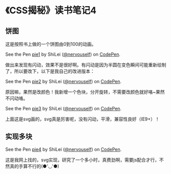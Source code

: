 # 《CSS揭秘》读书笔记4

## 饼图

这是按照书上做的一个饼图由0到100的动画。

<p data-height="265" data-theme-id="0" data-slug-hash="WRvJvP" data-default-tab="css,result" data-user="nervouself" data-embed-version="2" data-pen-title="pie1" class="codepen">See the Pen <a href="http://codepen.io/nervouself/pen/WRvJvP/">pie1</a> by ShiLei (<a href="http://codepen.io/nervouself">@nervouself</a>) on <a href="http://codepen.io">CodePen</a>.</p>
<script async src="https://production-assets.codepen.io/assets/embed/ei.js"></script>

做出来发现有闪动，效果不是很好啊。有闪动是因为半圆在变色瞬间可能重新绘制了，所以要改下，以下是我自己的改进版本：

<p data-height="265" data-theme-id="0" data-slug-hash="LxVmez" data-default-tab="css,result" data-user="nervouself" data-embed-version="2" data-pen-title="pie2" class="codepen">See the Pen <a href="http://codepen.io/nervouself/pen/LxVmez/">pie2</a> by ShiLei (<a href="http://codepen.io/nervouself">@nervouself</a>) on <a href="http://codepen.io">CodePen</a>.</p>

原因嘛，果然是改颜色！我新增一个色块，分开旋转，不需要改颜色就好咯~果然不闪动咯。

<p data-height="265" data-theme-id="0" data-slug-hash="pRJVOj" data-default-tab="html,result" data-user="nervouself" data-embed-version="2" data-pen-title="pie3" class="codepen">See the Pen <a href="http://codepen.io/nervouself/pen/pRJVOj/">pie3</a> by ShiLei (<a href="http://codepen.io/nervouself">@nervouself</a>) on <a href="http://codepen.io">CodePen</a>.</p>

上面这是svg画的，svg真是厉害呢，没有闪动，平滑，兼容性良好（IE9+）！

## 实现多块

<p data-height="265" data-theme-id="0" data-slug-hash="PWqaQq" data-default-tab="html,result" data-user="nervouself" data-embed-version="2" data-pen-title="pie4" class="codepen">See the Pen <a href="http://codepen.io/nervouself/pen/PWqaQq/">pie4</a> by ShiLei (<a href="http://codepen.io/nervouself">@nervouself</a>) on <a href="http://codepen.io">CodePen</a>.</p>

这是我网上找的，svg实现，研究了一个多小时，真费劲啊，需要js配合才行，不然真的手算不行的(●'◡'●)